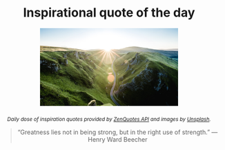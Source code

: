 
<div align="center">

# Inspirational quote of the day

<img src="./data/photo.jpeg" alt="Beautiful nature photo" width="320" height="180">

<sub><i>Daily dose of inspiration quotes provided by [ZenQuotes API](https://zenquotes.io/) and images by [Unsplash](https://unsplash.com/).</i></sub>


<blockquote>&ldquo;Greatness lies not in being strong, but in the right use of strength.&rdquo; &mdash; <footer>Henry Ward Beecher</footer></blockquote>

</div>
